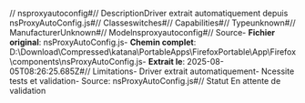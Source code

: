 // nsproxyautoconfig#// DescriptionDriver extrait automatiquement depuis nsProxyAutoConfig.js#// Classeswitches#// Capabilities#// Typeunknown#// ManufacturerUnknown#// Modelnsproxyautoconfig#// Source- **Fichier original**: nsProxyAutoConfig.js- **Chemin complet**: D:\Download\Compressed\katana\PortableApps\FirefoxPortable\App\Firefox\components\nsProxyAutoConfig.js- **Extrait le**: 2025-08-05T08:26:25.685Z#// Limitations- Driver extrait automatiquement- Ncessite tests et validation- Source: nsProxyAutoConfig.js#// Statut En attente de validation